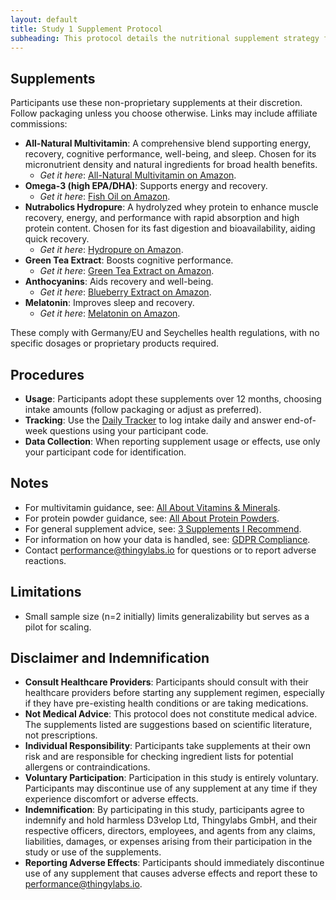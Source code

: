 ```yaml
---
layout: default
title: Study 1 Supplement Protocol
subheading: This protocol details the nutritional supplement strategy for Study 1 at Thingylabs GmbH, owned by D3velop Ltd (In Gründung) in Seychelles and licensed to Thingylabs GmbH. It supports our investigation into employee well-being, cognitive performance, and productivity, adhering to Sports and Nutritional Sciences standards.
---
```


<!-- docs/s1-supplement-protocol.md -->
## Supplements
Participants use these non-proprietary supplements at their discretion. Follow packaging unless you choose otherwise. Links may include affiliate commissions:

- **All-Natural Multivitamin**: A comprehensive blend supporting energy, recovery, cognitive performance, well-being, and sleep. Chosen for its micronutrient density and natural ingredients for broad health benefits.  
  - *Get it here*: [All-Natural Multivitamin on Amazon](https://www.amazon.de/VITACTIV-Multi-Green-Life-Multivitamin/dp/B00URLMWN0?tag=thingylabs-20).
- **Omega-3 (high EPA/DHA)**: Supports energy and recovery.  
  - *Get it here*: [Fish Oil on Amazon](https://www.amazon.de/gp/product/B00ELIYSR8?tag=thingylabs-20).
- **Nutrabolics Hydropure**: A hydrolyzed whey protein to enhance muscle recovery, energy, and performance with rapid absorption and high protein content. Chosen for its fast digestion and bioavailability, aiding quick recovery.  
  - *Get it here*: [Hydropure on Amazon](https://www.amazon.de/NUTRABOLICS-Hydropure-Strawberry-Cream-Pack/dp/B07RNW49Q7?tag=thingylabs-20).
- **Green Tea Extract**: Boosts cognitive performance.  
  - *Get it here*: [Green Tea Extract on Amazon](https://www.amazon.de/gp/product/B002GYMHKY?tag=thingylabs-20).
- **Anthocyanins**: Aids recovery and well-being.  
  - *Get it here*: [Blueberry Extract on Amazon](https://www.amazon.de/gp/product/B01FLRR5KO?tag=thingylabs-20).
- **Melatonin**: Improves sleep and recovery.  
  - *Get it here*: [Melatonin on Amazon](https://www.amazon.de/gp/product/B09T2NTNL8?tag=thingylabs-20).

These comply with Germany/EU and Seychelles health regulations, with no specific dosages or proprietary products required.

## Procedures
- **Usage**: Participants adopt these supplements over 12 months, choosing intake amounts (follow packaging or adjust as preferred).
- **Tracking**: Use the [Daily Tracker](surveys/s1-daily-tracker) to log intake daily and answer end-of-week questions using your participant code.
- **Data Collection**: When reporting supplement usage or effects, use only your participant code for identification.

## Notes
- For multivitamin guidance, see: [All About Vitamins & Minerals](https://www.precisionnutrition.com/all-about-vitamins-minerals).
- For protein powder guidance, see: [All About Protein Powders](https://www.precisionnutrition.com/all-about-protein-powders).
- For general supplement advice, see: [3 Supplements I Recommend](https://www.precisionnutrition.com/3-supplements-i-recommend).
- For information on how your data is handled, see: [GDPR Compliance](/thingylabs-performance-initiative/gdpr-compliance).
- Contact [performance@thingylabs.io](mailto:performance@thingylabs.io) for questions or to report adverse reactions.

## Limitations
- Small sample size (n=2 initially) limits generalizability but serves as a pilot for scaling.

## Disclaimer and Indemnification
- **Consult Healthcare Providers**: Participants should consult with their healthcare providers before starting any supplement regimen, especially if they have pre-existing health conditions or are taking medications.
- **Not Medical Advice**: This protocol does not constitute medical advice. The supplements listed are suggestions based on scientific literature, not prescriptions.
- **Individual Responsibility**: Participants take supplements at their own risk and are responsible for checking ingredient lists for potential allergens or contraindications.
- **Voluntary Participation**: Participation in this study is entirely voluntary. Participants may discontinue use of any supplement at any time if they experience discomfort or adverse effects.
- **Indemnification**: By participating in this study, participants agree to indemnify and hold harmless D3velop Ltd, Thingylabs GmbH, and their respective officers, directors, employees, and agents from any claims, liabilities, damages, or expenses arising from their participation in the study or use of the supplements.
- **Reporting Adverse Effects**: Participants should immediately discontinue use of any supplement that causes adverse effects and report these to [performance@thingylabs.io](mailto:performance@thingylabs.io).
